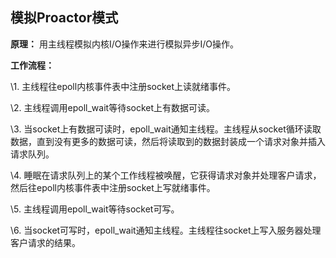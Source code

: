 ## 模拟Proactor模式

**原理：** 用主线程模拟内核I/O操作来进行模拟异步I/O操作。

**工作流程：**

\1. 主线程往epoll内核事件表中注册socket上读就绪事件。

\2. 主线程调用epoll_wait等待socket上有数据可读。

\3. 当socket上有数据可读时，epoll_wait通知主线程。主线程从socket循环读取数据，直到没有更多的数据可读，然后将读取到的数据封装成一个请求对象并插入请求队列。

\4. 睡眠在请求队列上的某个工作线程被唤醒，它获得请求对象并处理客户请求，然后往epoll内核事件表中注册socket上写就绪事件。

\5. 主线程调用epoll_wait等待socket可写。

\6. 当socket可写时，epoll_wait通知主线程。主线程往socket上写入服务器处理客户请求的结果。
